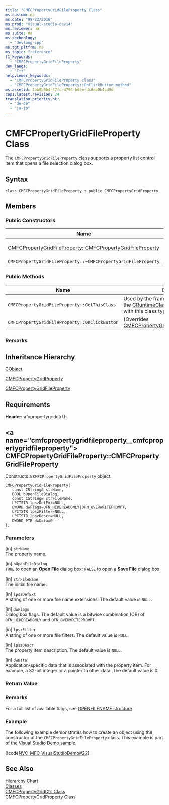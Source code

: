 ```yaml
---
title: "CMFCPropertyGridFileProperty Class"
ms.custom: na
ms.date: "09/22/2016"
ms.prod: "visual-studio-dev14"
ms.reviewer: na
ms.suite: na
ms.technology: 
  - "devlang-cpp"
ms.tgt_pltfrm: na
ms.topic: "reference"
f1_keywords: 
  - "CMFCPropertyGridFileProperty"
dev_langs: 
  - "C++"
helpviewer_keywords: 
  - "CMFCPropertyGridFileProperty class"
  - "CMFCPropertyGridFileProperty::OnClickButton method"
ms.assetid: 2bb8b8b4-47fc-4798-bd5e-dc8ea0b4cd9d
caps.latest.revision: 24
translation.priority.ht: 
  - "de-de"
  - "ja-jp"
---
```

# CMFCPropertyGridFileProperty Class
The `CMFCPropertyGridFileProperty` class supports a property list control item that opens a file selection dialog box.  
  
## Syntax  
  
```  
class CMFCPropertyGridFileProperty : public CMFCPropertyGridProperty  
```  
  
## Members  
  
### Public Constructors  
  
|Name|Description|  
|----------|-----------------|  
|[CMFCPropertyGridFileProperty::CMFCPropertyGridFileProperty](#cmfcpropertygridfileproperty__cmfcpropertygridfileproperty)|Constructs a `CMFCPropertyGridFileProperty` object.|  
|`CMFCPropertyGridFileProperty::~CMFCPropertyGridFileProperty`|Destructor.|  
  
### Public Methods  
  
|Name|Description|  
|----------|-----------------|  
|`CMFCPropertyGridFileProperty::GetThisClass`|Used by the framework to obtain a pointer to the [CRuntimeClass](../vs140/cruntimeclass-structure.md) object that is associated with this class type.|  
|`CMFCPropertyGridFileProperty::OnClickButton`|(Overrides [CMFCPropertyGridProperty::OnClickButton](../vs140/cmfcpropertygridproperty-class.md#cmfcpropertygridproperty__onclickbutton).)|  
  
### Remarks  
  
## Inheritance Hierarchy  
 [CObject](../vs140/cobject-class.md)  
  
 [CMFCPropertyGridProperty](../vs140/cmfcpropertygridproperty-class.md)  
  
 [CMFCPropertyGridFileProperty](../vs140/cmfcpropertygridfileproperty-class.md)  
  
## Requirements  
 **Header:** afxpropertygridctrl.h  
  
##  \<a name="cmfcpropertygridfileproperty__cmfcpropertygridfileproperty"></a>  CMFCPropertyGridFileProperty::CMFCPropertyGridFileProperty  
 Constructs a `CMFCPropertyGridFileProperty` object.  
  
```  
CMFCPropertyGridFileProperty(  
   const CString& strName,  
   BOOL bOpenFileDialog,  
   const CString& strFileName,  
   LPCTSTR lpszDefExt=NULL,  
   DWORD dwFlags=OFN_HIDEREADONLY|OFN_OVERWRITEPROMPT,  
   LPCTSTR lpszFilter=NULL,  
   LPCTSTR lpszDescr=NULL,  
   DWORD_PTR dwData=0   
);  
```  
  
### Parameters  
 [in] `strName`  
 The property name.  
  
 [in] `bOpenFileDialog`  
 `TRUE` to open an **Open File** dialog box; `FALSE` to open a **Save File** dialog box.  
  
 [in] `strFileName`  
 The initial file name.  
  
 [in] `lpszDefExt`  
 A string of one or more file name extensions. The default value is `NULL`.  
  
 [in] `dwFlags`  
 Dialog box flags. The default value is a bitwise combination (OR) of `OFN_HIDEREADONLY` and `OFN_OVERWRITEPROMPT`.  
  
 [in] `lpszFilter`  
 A string of one or more file filters. The default value is `NULL`.  
  
 [in] `lpszDescr`  
 The property item description. The default value is `NULL`.  
  
 [in] `dwData`  
 Application-specific data that is associated with the property item. For example, a 32-bit integer or a pointer to other data. The default value is 0.  
  
### Return Value  
  
### Remarks  
 For a full list of available flags, see                         [OPENFILENAME structure](https://msdn.microsoft.com/library/ms646839.aspx).  
  
### Example  
 The following example demonstrates how to create an object using the constructor of the `CMFCPropertyGridFileProperty` class. This example is part of the [Visual Studio Demo sample](../vs140/visual-c---samples.md).  
  
 [!code[NVC_MFC_VisualStudioDemo#22](../vs140/codesnippet/CPP/cmfcpropertygridfileproperty-class_1.cpp)]  
  
## See Also  
 [Hierarchy Chart](../vs140/hierarchy-chart.md)   
 [Classes](../vs140/mfc-classes.md)   
 [CMFCPropertyGridCtrl Class](../vs140/cmfcpropertygridctrl-class.md)   
 [CMFCPropertyGridProperty Class](../vs140/cmfcpropertygridproperty-class.md)